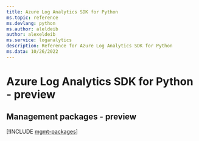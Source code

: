 ```yaml
---
title: Azure Log Analytics SDK for Python
ms.topic: reference
ms.devlang: python
ms.author: aleldeib
author: alexeldeib
ms.service: loganalytics
description: Reference for Azure Log Analytics SDK for Python
ms.data: 10/26/2022
---
```

# Azure Log Analytics SDK for Python - preview

## Management packages - preview
[!INCLUDE [mgmt-packages](log-analytics-mgmt-index.md)]